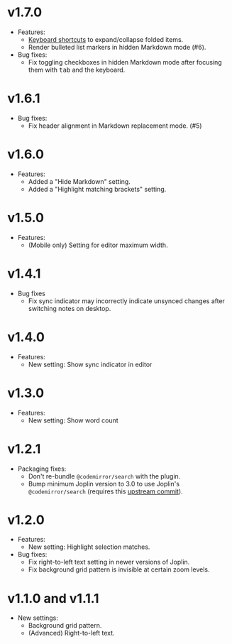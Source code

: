 # v1.7.0

- Features:
	- [Keyboard shortcuts](https://codemirror.net/docs/ref/#language.foldKeymap) to expand/collapse folded items.
	- Render bulleted list markers in hidden Markdown mode (#6).
- Bug fixes:
	- Fix toggling checkboxes in hidden Markdown mode after focusing them with <kbd>tab</kbd> and the keyboard.

# v1.6.1

- Bug fixes:
	- Fix header alignment in Markdown replacement mode. (#5)

# v1.6.0

- Features:
	- Added a "Hide Markdown" setting.
	- Added a "Highlight matching brackets" setting.

# v1.5.0

- Features:
	- (Mobile only) Setting for editor maximum width.

# v1.4.1

- Bug fixes
	- Fix sync indicator may incorrectly indicate unsynced changes after switching notes on desktop.

# v1.4.0

- Features:
	- New setting: Show sync indicator in editor

# v1.3.0

- Features:
	- New setting: Show word count

# v1.2.1

- Packaging fixes:
	- Don't re-bundle `@codemirror/search` with the plugin.
	- Bump minimum Joplin version to 3.0 to use Joplin's `@codemirror/search` (requires this [upstream commit](https://github.com/laurent22/joplin/commit/c1ae449ce2a9aaf5a789c9ac731081b8747af14f)).

# v1.2.0

- Features:
	- New setting: Highlight selection matches.
- Bug fixes:
	- Fix right-to-left text setting in newer versions of Joplin.
	- Fix background grid pattern is invisible at certain zoom levels.

# v1.1.0 and v1.1.1

- New settings:
    - Background grid pattern.
	- (Advanced) Right-to-left text.